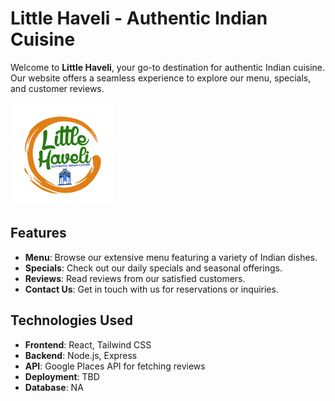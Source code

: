 # Little Haveli - Authentic Indian Cuisine

Welcome to **Little Haveli**, your go-to destination for authentic Indian cuisine. Our website offers a seamless experience to explore our menu, specials, and customer reviews.

![Little Haveli](/public/assets/little-haveli-logo.jpg)

## Features

- **Menu**: Browse our extensive menu featuring a variety of Indian dishes.
- **Specials**: Check out our daily specials and seasonal offerings.
- **Reviews**: Read reviews from our satisfied customers.
- **Contact Us**: Get in touch with us for reservations or inquiries.

## Technologies Used

- **Frontend**: React, Tailwind CSS
- **Backend**: Node.js, Express
- **API**: Google Places API for fetching reviews
- **Deployment**: TBD
- **Database**: NA